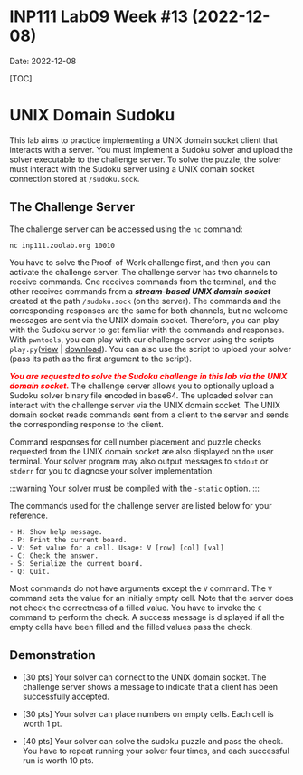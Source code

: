 # INP111 Lab09 Week #13 (2022-12-08)

Date: 2022-12-08

[TOC]

# UNIX Domain Sudoku

This lab aims to practice implementing a UNIX domain socket client that interacts with a server. You must implement a Sudoku solver and upload the solver executable to the challenge server. To solve the puzzle, the solver must interact with the Sudoku server using a UNIX domain socket connection stored at `/sudoku.sock`.

## The Challenge Server

The challenge server can be accessed using the `nc` command:

```
nc inp111.zoolab.org 10010
```

You have to solve the Proof-of-Work challenge first, and then you can activate the challenge server. The challenge server has two channels to receive commands. One receives commands from the terminal, and the other receives commands from a ***stream-based UNIX domain socket*** created at the path `/sudoku.sock` (on the server). The commands and the corresponding responses are the same for both channels, but no welcome messages are sent via the UNIX domain socket. Therefore, you can play with the Sudoku server to get familiar with the commands and responses. With `pwntools`, you can play with our challenge server using the scripts `play.py`([view](https://inp111.zoolab.org/code.html?file=lab09/play.py) | [download](https://inp111.zoolab.org/lab09/play.py)). You can also use the script to upload your solver (pass its path as the first argument to the script).

<span style="color: red">***You are requested to solve the Sudoku challenge in this lab via the UNIX domain socket.***</span> The challenge server allows you to optionally upload a Sudoku solver binary file encoded in base64. The uploaded solver can interact with the challenge server via the UNIX domain socket. The UNIX domain socket reads commands sent from a client to the server and sends the corresponding response to the client.

Command responses for cell number placement and puzzle checks requested from the UNIX domain socket are also displayed on the user terminal. Your solver program may also output messages to `stdout` or `stderr` for you to diagnose your solver implementation.

:::warning
Your solver must be compiled with the `-static` option.
:::

The commands used for the challenge server are listed below for your reference.
```
- H: Show help message.
- P: Print the current board.
- V: Set value for a cell. Usage: V [row] [col] [val]
- C: Check the answer.
- S: Serialize the current board.
- Q: Quit.
```
Most commands do not have arguments except the `V` command. The `V` command sets the value for an initially empty cell. Note that the server does not check the correctness of a filled value. You have to invoke the `C` command to perform the check. A success message is displayed if all the empty cells have been filled and the filled values pass the check.

## Demonstration

- [30 pts] Your solver can connect to the UNIX domain socket. The challenge server shows a message to indicate that a client has been successfully accepted.

- [30 pts] Your solver can place numbers on empty cells. Each cell is worth 1 pt.

- [40 pts] Your solver can solve the sudoku puzzle and pass the check. You have to repeat running your solver four times, and each successful run is worth 10 pts.
